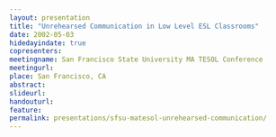 ```yaml
---
layout: presentation
title: "Unrehearsed Communication in Low Level ESL Classrooms"
date: 2002-05-03
hidedayindate: true
copresenters:
meetingname: San Francisco State University MA TESOL Conference
meetingurl: 
place: San Francisco, CA
abstract: 
slideurl:
handouturl:
feature: 
permalink: presentations/sfsu-matesol-unrehearsed-communication/
---
```

